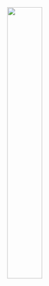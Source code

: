 <img src="https://github.com/abdulahad-07/authWithAccountKit/blob/master/authWithAccountKit.gif" width="40%" height="40%">
